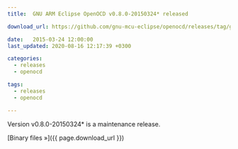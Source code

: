 ```yaml
---
title:  GNU ARM Eclipse OpenOCD v0.8.0-20150324* released

download_url: https://github.com/gnu-mcu-eclipse/openocd/releases/tag/gae-0.8.0-20150324

date:   2015-03-24 12:00:00
last_updated: 2020-08-16 12:17:39 +0300

categories:
  - releases
  - openocd

tags:
  - releases
  - openocd

---
```


Version v0.8.0-20150324* is a maintenance release.

[Binary files »]({{ page.download_url }})
